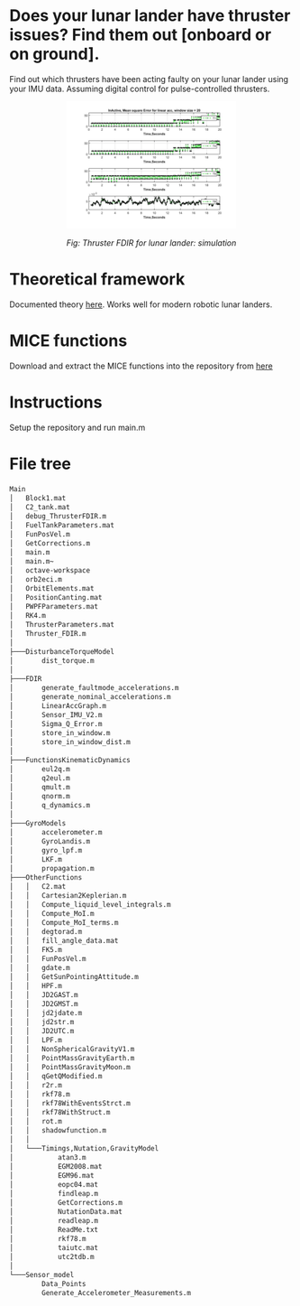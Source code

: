 # Does your lunar lander have thruster issues? Find them out [onboard or on ground].
Find out which thrusters have been acting faulty on your lunar lander using your IMU data. Assuming digital control for pulse-controlled thrusters. 

<p align="center">
<img src="thruster-FDIR.png" width="300">
</p>
<p align="center">
    <em>Fig: Thruster FDIR for lunar lander: simulation </em>
</p>

# Theoretical framework
Documented theory [here](ThrusterFDIR.pdf). Works well for modern robotic lunar landers.

# MICE functions
Download and extract the MICE functions into the repository from [here](https://drive.google.com/file/d/13-JjxwSo1KwZxaKAvRTxtmL6ILYzBJmz/view?usp=sharing)

# Instructions
Setup the repository and run main.m

# File tree 

```
Main
│   Block1.mat
│   C2_tank.mat
│   debug_ThrusterFDIR.m
│   FuelTankParameters.mat
│   FunPosVel.m
│   GetCorrections.m
│   main.m
│   main.m~
│   octave-workspace
│   orb2eci.m
│   OrbitElements.mat
│   PositionCanting.mat
│   PWPFParameters.mat
│   RK4.m
│   ThrusterParameters.mat
│   Thruster_FDIR.m
│
├───DisturbanceTorqueModel
│       dist_torque.m
│
├───FDIR
│       generate_faultmode_accelerations.m
│       generate_nominal_accelerations.m
│       LinearAccGraph.m
│       Sensor_IMU_V2.m
│       Sigma_Q_Error.m
│       store_in_window.m
│       store_in_window_dist.m
│
├───FunctionsKinematicDynamics
│       eul2q.m
│       q2eul.m
│       qmult.m
│       qnorm.m
│       q_dynamics.m
│
├───GyroModels
│       accelerometer.m
│       GyroLandis.m
│       gyro_lpf.m
│       LKF.m
│       propagation.m
├───OtherFunctions
│   │   C2.mat
│   │   Cartesian2Keplerian.m
│   │   Compute_liquid_level_integrals.m
│   │   Compute_MoI.m
│   │   Compute_MoI_terms.m
│   │   degtorad.m
│   │   fill_angle_data.mat
│   │   FK5.m
│   │   FunPosVel.m
│   │   gdate.m
│   │   GetSunPointingAttitude.m
│   │   HPF.m
│   │   JD2GAST.m
│   │   JD2GMST.m
│   │   jd2jdate.m
│   │   jd2str.m
│   │   JD2UTC.m
│   │   LPF.m
│   │   NonSphericalGravityV1.m
│   │   PointMassGravityEarth.m
│   │   PointMassGravityMoon.m
│   │   qGetQModified.m
│   │   r2r.m
│   │   rkf78.m
│   │   rkf78WithEventsStrct.m
│   │   rkf78WithStruct.m
│   │   rot.m
│   │   shadowfunction.m
│   │
│   └───Timings,Nutation,GravityModel
│           atan3.m
│           EGM2008.mat
│           EGM96.mat
│           eopc04.mat
│           findleap.m
│           GetCorrections.m
│           NutationData.mat
│           readleap.m
│           ReadMe.txt
│           rkf78.m
│           taiutc.mat
│           utc2tdb.m
│
└───Sensor_model
        Data_Points
        Generate_Accelerometer_Measurements.m    
```


